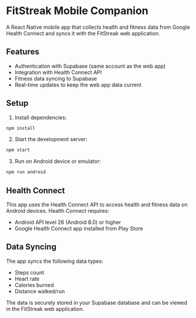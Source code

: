 
# FitStreak Mobile Companion

A React Native mobile app that collects health and fitness data from Google Health Connect and syncs it with the FitStreak web application.

## Features

- Authentication with Supabase (same account as the web app)
- Integration with Health Connect API
- Fitness data syncing to Supabase
- Real-time updates to keep the web app data current

## Setup

1. Install dependencies:
```bash
npm install
```

2. Start the development server:
```bash
npm start
```

3. Run on Android device or emulator:
```bash
npm run android
```

## Health Connect

This app uses the Health Connect API to access health and fitness data on Android devices. Health Connect requires:

- Android API level 26 (Android 8.0) or higher
- Google Health Connect app installed from Play Store

## Data Syncing

The app syncs the following data types:
- Steps count
- Heart rate
- Calories burned
- Distance walked/run

The data is securely stored in your Supabase database and can be viewed in the FitStreak web application.
